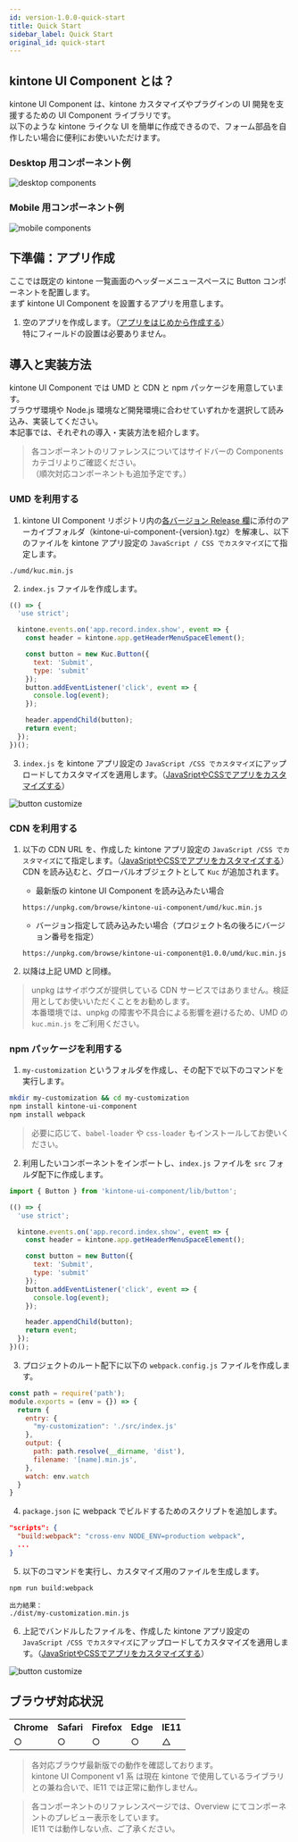 ```yaml
---
id: version-1.0.0-quick-start
title: Quick Start
sidebar_label: Quick Start
original_id: quick-start
---
```


## kintone UI Component とは？

kintone UI Component は、kintone カスタマイズやプラグインの UI 開発を支援するための UI Component ライブラリです。<br>
以下のような kintone ライクな UI を簡単に作成できるので、フォーム部品を自作したい場合に便利にお使いいただけます。

### Desktop 用コンポーネント例

![desktop components](assets/desktop_components.png)

### Mobile 用コンポーネント例

![mobile components](assets/mobile_components.png)

## 下準備：アプリ作成

ここでは既定の kintone 一覧画面のヘッダーメニュースペースに Button コンポーネントを配置します。<br>
まず kintone UI Component を設置するアプリを用意します。

1. 空のアプリを作成します。（[アプリをはじめから作成する](https://jp.cybozu.help/k/ja/user/create_app/tutorial.html)）<br>
特にフィールドの設置は必要ありません。

## 導入と実装方法

kintone UI Component では UMD と CDN と npm パッケージを用意しています。<br>
ブラウザ環境や Node.js 環境など開発環境に合わせていずれかを選択して読み込み、実装してください。<br>
本記事では、それぞれの導入・実装方法を紹介します。

> 各コンポーネントのリファレンスについてはサイドバーの Components カテゴリよりご確認ください。<br>
> （順次対応コンポーネントも追加予定です。）

### UMD を利用する

1. kintone UI Component リポジトリ内の[各バージョン Release 欄](https://github.com/kintone-labs/kintone-ui-component/releases)に添付のアーカイブフォルダ（kintone-ui-component-{version}.tgz）を解凍し、以下のファイルを kintone アプリ設定の `JavaScript / CSS でカスタマイズ`にて指定します。

```text
./umd/kuc.min.js
```

2. `index.js` ファイルを作成します。

```js
(() => {
  'use strict';

  kintone.events.on('app.record.index.show', event => {
    const header = kintone.app.getHeaderMenuSpaceElement();

    const button = new Kuc.Button({
      text: 'Submit',
      type: 'submit'
    });
    button.addEventListener('click', event => {
      console.log(event);
    });

    header.appendChild(button);
    return event;
  });
})();
```

3. `index.js` を kintone アプリ設定の `JavaScript /CSS でカスタマイズ`にアップロードしてカスタマイズを適用します。（[JavaSriptやCSSでアプリをカスタマイズする](https://jp.cybozu.help/k/ja/user/app_settings/js_customize.html)）

![button customize](assets/button_customize.png)

### CDN を利用する

1. 以下の CDN URL を、作成した kintone アプリ設定の `JavaScript /CSS でカスタマイズ`にて指定します。（[JavaSriptやCSSでアプリをカスタマイズする](https://get.kintone.help/k/ja/user/app_settings/js_customize.html)）<br>
CDN を読み込むと、グローバルオブジェクトとして `Kuc` が追加されます。

   - 最新版の kintone UI Component を読み込みたい場合
    ```text
    https://unpkg.com/browse/kintone-ui-component/umd/kuc.min.js
    ```

   - バージョン指定して読み込みたい場合（プロジェクト名の後ろにバージョン番号を指定）
    ```text
    https://unpkg.com/browse/kintone-ui-component@1.0.0/umd/kuc.min.js
    ```

2. 以降は上記 UMD と同様。

> unpkg はサイボウズが提供している CDN サービスではありません。検証用としてお使いいただくことをお勧めします。<br>
> 本番環境では、unpkg の障害や不具合による影響を避けるため、UMD の `kuc.min.js` をご利用ください。

### npm パッケージを利用する

1. `my-customization` というフォルダを作成し、その配下で以下のコマンドを実行します。

```sh
mkdir my-customization && cd my-customization
npm install kintone-ui-component
npm install webpack
```

> 必要に応じて、`babel-loader` や `css-loader` もインストールしてお使いください。

2. 利用したいコンポーネントをインポートし、`index.js` ファイルを `src` フォルダ配下に作成します。

```js
import { Button } from 'kintone-ui-component/lib/button';

(() => {
  'use strict';

  kintone.events.on('app.record.index.show', event => {
    const header = kintone.app.getHeaderMenuSpaceElement();

    const button = new Button({
      text: 'Submit',
      type: 'submit'
    });
    button.addEventListener('click', event => {
      console.log(event);
    });

    header.appendChild(button);
    return event;
  });
})();
```
3. プロジェクトのルート配下に以下の `webpack.config.js` ファイルを作成します。

```js
const path = require('path');
module.exports = (env = {}) => {
  return {
    entry: {
      "my-customization": './src/index.js'
    },
    output: {
      path: path.resolve(__dirname, 'dist'),
      filename: '[name].min.js',
    },
    watch: env.watch
  }
}
```

4. `package.json` に webpack でビルドするためのスクリプトを追加します。

```json
"scripts": {
  "build:webpack": "cross-env NODE_ENV=production webpack",
  ...
}
```

5. 以下のコマンドを実行し、カスタマイズ用のファイルを生成します。

```text
npm run build:webpack
```

```text
出力結果：
./dist/my-customization.min.js
```

6. 上記でバンドルしたファイルを、作成した kintone アプリ設定の `JavaScript /CSS でカスタマイズ`にアップロードしてカスタマイズを適用します。（[JavaSriptやCSSでアプリをカスタマイズする](https://jp.cybozu.help/k/ja/user/app_settings/js_customize.html)）

![button customize](assets/button_customize.png)

## ブラウザ対応状況

<table>
  <tr>
    <th>Chrome</th>
    <th>Safari</th>
    <th>Firefox</th>
    <th>Edge</th>
    <th>IE11</th>
  </tr>
  <tr>
    <td>○</td>
    <td>○</td>
    <td>○</td>
    <td>○</td>
    <td>△</td>
  </tr>
</table>

> 各対応ブラウザ最新版での動作を確認しております。<br>
> kintone UI Component v1 系 は現在 kintone で使用しているライブラリとの兼ね合いで、IE11 では正常に動作しません。

> 各コンポーネントのリファレンスページでは、Overview にてコンポーネントのプレビュー表示をしています。<br>
> IE11 では動作しない点、ご了承ください。
